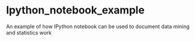 # Ipython_notebook_example
An example of how IPython notebook can be used to document data mining and statistics work
